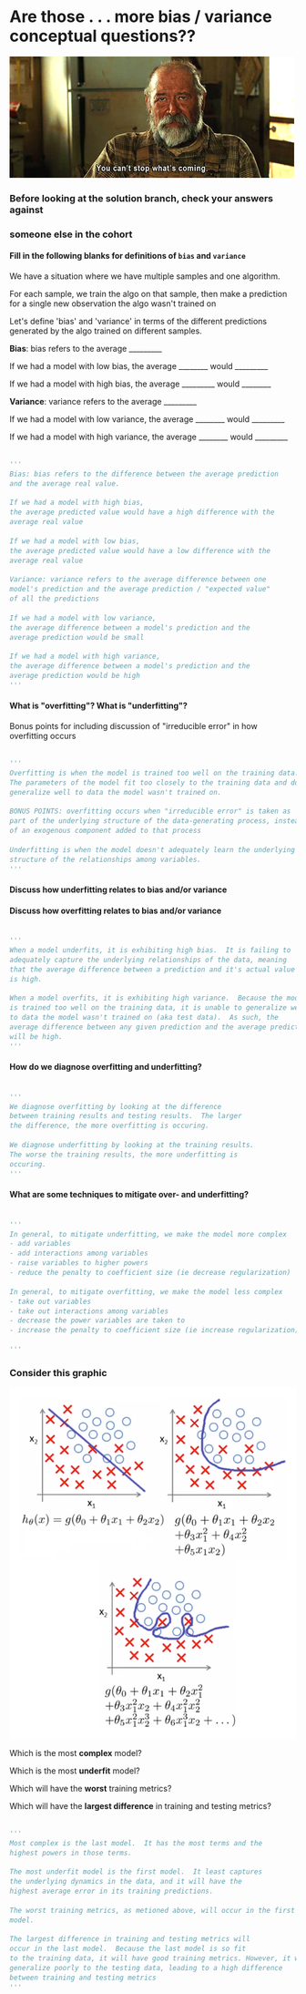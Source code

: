 # Are those . . . more bias / variance conceptual questions??

![](viz/cant_stop.gif)

### Before looking at the solution branch, check your answers against 
### someone else in the cohort



#### Fill in the following blanks for definitions of `bias` and `variance`

We have a situation where we have multiple samples and one algorithm.

For each sample, we train the algo on that sample, then make a prediction
for a single new observation the algo wasn't trained on

Let's define 'bias' and 'variance' in terms of the different predictions 
generated by the algo trained on different samples.

**Bias**: bias refers to the average _________

If we had a model with low bias, 
the average ________ would _________

If we had a model with high bias,
the average _________ would ________



**Variance**: variance refers to the average _________

If we had a model with low variance, 
the average ________ would _________

If we had a model with high variance,
the average ________ would _________


```python

'''
Bias: bias refers to the difference between the average prediction 
and the average real value.

If we had a model with high bias,
the average predicted value would have a high difference with the  
average real value

If we had a model with low bias,
the average predicted value would have a low difference with the 
average real value

Variance: variance refers to the average difference between one 
model's prediction and the average prediction / "expected value" 
of all the predictions 

If we had a model with low variance,
the average difference between a model's prediction and the 
average prediction would be small

If we had a model with high variance,
the average difference between a model's prediction and the
average prediction would be high
'''
```

#### What is "overfitting"?  What is "underfitting"?

Bonus points for including discussion of "irreducible 
error" in how overfitting occurs


```python

'''
Overfitting is when the model is trained too well on the training data. 
The parameters of the model fit too closely to the training data and don't
generalize well to data the model wasn't trained on.

BONUS POINTS: overfitting occurs when "irreducible error" is taken as
part of the underlying structure of the data-generating process, instead
of an exogenous component added to that process 

Underfitting is when the model doesn't adequately learn the underlying 
structure of the relationships among variables.  
'''
```

#### Discuss how underfitting relates to bias and/or variance

#### Discuss how overfitting relates to bias and/or variance


```python

'''
When a model underfits, it is exhibiting high bias.  It is failing to 
adequately capture the underlying relationships of the data, meaning
that the average difference between a prediction and it's actual value
is high.  

When a model overfits, it is exhibiting high variance.  Because the model
is trained too well on the training data, it is unable to generalize well
to data the model wasn't trained on (aka test data).  As such, the 
average difference between any given prediction and the average prediction
will be high.  
'''

```

#### How do we diagnose overfitting and underfitting?


```python

'''
We diagnose overfitting by looking at the difference
between training results and testing results.  The larger
the difference, the more overfitting is occuring.

We diagnose underfitting by looking at the training results.
The worse the training results, the more underfitting is
occuring.
'''
```

#### What are some techniques to mitigate over- and underfitting?


```python

'''
In general, to mitigate underfitting, we make the model more complex
- add variables
- add interactions among variables
- raise variables to higher powers
- reduce the penalty to coefficient size (ie decrease regularization)

In general, to mitigate overfitting, we make the model less complex
- take out variables
- take out interactions among variables
- decrease the power variables are taken to
- increase the penalty to coefficient size (ie increase regularization)

'''
```

### Consider this graphic

![](viz/diff_fits.png)

Which is the most **complex** model?

Which is the most **underfit** model?

Which will have the **worst** training metrics?

Which will have the **largest difference** 
in training and testing metrics?


```python

'''
Most complex is the last model.  It has the most terms and the
highest powers in those terms.  

The most underfit model is the first model.  It least captures
the underlying dynamics in the data, and it will have the 
highest average error in its training predictions.

The worst training metrics, as metioned above, will occur in the first
model.

The largest difference in training and testing metrics will
occur in the last model.  Because the last model is so fit
to the training data, it will have good training metrics. However, it will 
generalize poorly to the testing data, leading to a high difference
between training and testing metrics
'''
```
